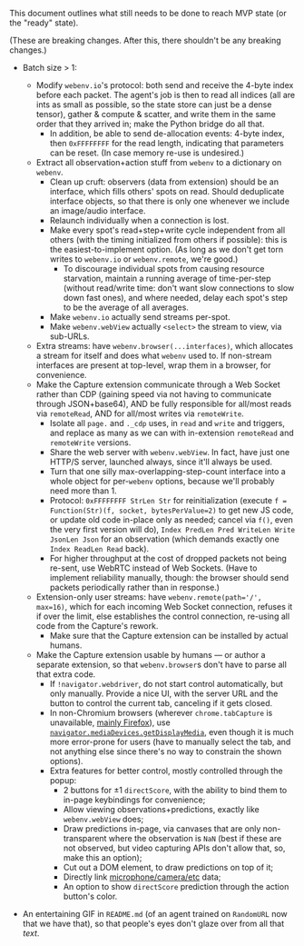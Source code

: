 This document outlines what still needs to be done to reach MVP state (or the "ready" state).

(These are breaking changes. After this, there shouldn't be any breaking changes.)

- Batch size > 1:
    - Modify `webenv.io`'s protocol: both send and receive the 4-byte index before each packet. The agent's job is then to read all indices (all are ints as small as possible, so the state store can just be a dense tensor), gather & compute & scatter, and write them in the same order that they arrived in; make the Python bridge do all that.
        - In addition, be able to send de-allocation events: 4-byte index, then `0xFFFFFFFF` for the read length, indicating that parameters can be reset. (In case memory re-use is undesired.)
    - Extract all observation+action stuff from `webenv` to a dictionary on `webenv`.
        - Clean up cruft: observers (data from extension) should be an interface, which fills others' spots on read. Should deduplicate interface objects, so that there is only one whenever we include an image/audio interface.
        - Relaunch individually when a connection is lost.
        - Make every spot's read+step+write cycle independent from all others (with the timing initialized from others if possible): this is the easiest-to-implement option. (As long as we don't get torn writes to `webenv.io` or `webenv.remote`, we're good.)
            - To discourage individual spots from causing resource starvation, maintain a running average of time-per-step (without read/write time: don't want slow connections to slow down fast ones), and where needed, delay each spot's step to be the average of all averages.
        - Make `webenv.io` actually send streams per-spot.
        - Make `webenv.webView` actually `<select>` the stream to view, via sub-URLs.
    - Extra streams: have `webenv.browser(...interfaces)`, which allocates a stream for itself and does what `webenv` used to. If non-stream interfaces are present at top-level, wrap them in a browser, for convenience.
    - Make the Capture extension communicate through a Web Socket rather than CDP (gaining speed via not having to communicate through JSON+base64), AND be fully responsible for all/most reads via `remoteRead`, AND for all/most writes via `remoteWrite`.
        - Isolate all `page.` and `._cdp` uses, in `read` and `write` and triggers, and replace as many as we can with in-extension `remoteRead` and `remoteWrite` versions.
        - Share the web server with `webenv.webView`. In fact, have just one HTTP/S server, launched always, since it'll always be used.
        - Turn that one silly max-overlapping-step-count interface into a whole object for per-`webenv` options, because we'll probably need more than 1.
        - Protocol: `0xFFFFFFFF StrLen Str` for reinitialization (execute `f = Function(Str)(f, socket, bytesPerValue=2)` to get new JS code, or update old code in-place only as needed; cancel via `f()`, even the very first version will do), `Index PredLen Pred WriteLen Write JsonLen Json` for an observation (which demands exactly one `Index ReadLen Read` back).
        - For higher throughput at the cost of dropped packets not being re-sent, use WebRTC instead of Web Sockets. (Have to implement reliability manually, though: the browser should send packets periodically rather than in response.)
	- Extension-only user streams: have `webenv.remote(path='/', max=16)`, which for each incoming Web Socket connection, refuses it if over the limit, else establishes the control connection, re-using all code from the Capture's rework.
        - Make sure that the Capture extension can be installed by actual humans.
    - Make the Capture extension usable by humans — or author a separate extension, so that `webenv.browser`s don't have to parse all that extra code.
        - If `!navigator.webdriver`, do not start control automatically, but only manually. Provide a nice UI, with the server URL and the button to control the current tab, canceling if it gets closed.
        - In non-Chromium browsers (wherever `chrome.tabCapture` is unavailable, [mainly Firefox](https://bugzilla.mozilla.org/show_bug.cgi?id=1391223)), use [`navigator.mediaDevices.getDisplayMedia`](https://developer.mozilla.org/en-US/docs/Web/API/Screen_Capture_API), even though it is much more error-prone for users (have to manually select the tab, and not anything else since there's no way to constrain the shown options).
        - Extra features for better control, mostly controlled through the popup:
            - 2 buttons for ±1 `directScore`, with the ability to bind them to in-page keybindings for convenience;
            - Allow viewing observations+predictions, exactly like `webenv.webView` does;
            - Draw predictions in-page, via canvases that are only non-transparent where the observation is `NaN` (best if these are not observed, but video capturing APIs don't allow that, so, make this an option);
            - Cut out a DOM element, to draw predictions on top of it;
            - Directly link [microphone/camera/etc](https://developer.mozilla.org/en-US/docs/Web/API/Media_Streams_API) data;
            - An option to show `directScore` prediction through the action button's color.

- An entertaining GIF in `README.md` (of an agent trained on `RandomURL` now that we have that), so that people's eyes don't glaze over from all that *text*.